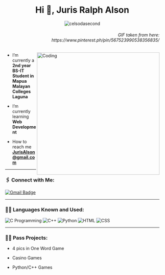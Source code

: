<h1 align="center">Hi 👋, Juris Ralph Alson</h1>
<p align="center"> <img src="https://komarev.com/ghpvc/?username=celsodasecond&label=Profile%20views&color=blueviolet&style=flat" alt="celsodasecond" /> </p>

<h6 align="right"> GIF taken from here:<br>https://www.pinterest.ph/pin/567523990538356835/</h6>
<img align="right" alt="Coding" width="400" src="https://i.pinimg.com/originals/e4/26/70/e426702edf874b181aced1e2fa5c6cde.gif">

- I’m currently a **2nd year BS-IT Student in Mapua Malayan Colleges Laguna**

- I’m currently learning **Web Development**

- How to reach me **JurisAlson@gmail.com**

<hr>

<h3 align="left">🖇️ Connect with Me:</h3>

[![Gmail Badge](https://img.shields.io/badge/-jurisalson@gmail.com-c14438?style=flat-square&logo=Gmail&logoColor=white&link=mailto:jurisalson@gmail.com)](mailto:jurisalson@gmail.com)

<hr>

<h3 align="left">👩‍💻 Languages Known and Used:</h3>

![C Programming](https://img.shields.io/badge/C-00599C?style=for-the-badge&logo=c&logoColor=white)
![C++](https://img.shields.io/badge/C%2B%2B-00599C?style=for-the-badge&logo=c%2B%2B&logoColor=white)
![Python](https://img.shields.io/badge/Python-FFD43B?style=for-the-badge&logo=python&logoColor=blue)
![HTML](https://img.shields.io/badge/HTML-FF4500?style=for-the-badge&logo=html5&logoColor=white)
![CSS](https://img.shields.io/badge/CSS-1572B6?style=for-the-badge&logo=css3&logoColor=white)


<hr>

<h3 align="left">👩‍💻 Pass Projects:</h3>

- 4 pics in One Word Game

- Casino Games

- Python/C++ Games


